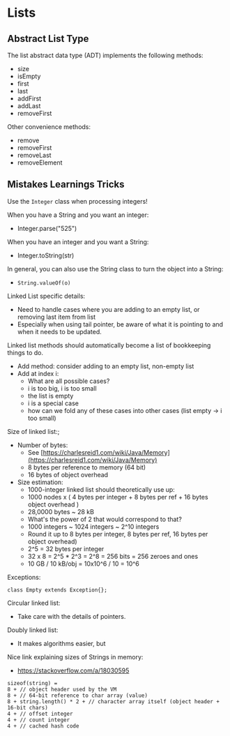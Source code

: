 # Lists

## Abstract List Type

The list abstract data type (ADT) implements the following methods:
* size
* isEmpty
* first
* last
* addFirst
* addLast
* removeFirst

Other convenience methods:
* remove
* removeFirst
* removeLast
* removeElement

## Mistakes Learnings Tricks

Use the `Integer` class when processing integers!

When you have a String and you want an integer:
* Integer.parse("525")

When you have an integer and you want a String:
* Integer.toString(str)

In general, you can also use the String class to turn the object into a String:
* `String.valueOf(o)`

Linked List specific details:
* Need to handle cases where you are adding to an empty list, or removing last item from list
* Especially when using tail pointer, be aware of what it is pointing to and when it needs to be updated.

Linked list methods should automatically become a list of bookkeeping things to do.
* Add method: consider adding to an empty list, non-empty list
* Add at index i:
	* What are all possible cases?
	* i is too big, i is too small
	* the list is empty 
	* i is a special case
	* how can we fold any of these cases into other cases (list empty -> i too small)


Size of linked list:;
* Number of bytes: 
	* See [https://charlesreid1.com/wiki/Java/Memory](https://charlesreid1.com/wiki/Java/Memory)
	* 8 bytes per reference to memory (64 bit)
	* 16 bytes of object overhead
* Size estimation:
	* 1000-integer linked list should theoretically use up:
	* 1000 nodes x ( 4 bytes per integer + 8 bytes per ref + 16 bytes object overhead )
	* 28,0000 bytes ~ 28 kB
	* What's the power of 2 that would correspond to that? 
	* 1000 integers ~ 1024 integers ~ 2^10 integers
	* Round it up to 8 bytes per integer, 8 bytes per ref, 16 bytes per object overhead)
	* 2^5 = 32 bytes per integer
	* 32 x 8 = 2^5 * 2^3 = 2^8 = 256 bits = 256 zeroes and ones
	* 10 GB / 10 kB/obj = 10x10^6 / 10 = 10^6


Exceptions:

```
class Empty extends Exception{};
```

Circular linked list:
* Take care with the details of pointers.

Doubly linked list:
* It makes algorithms easier, but 


Nice link explaining sizes of Strings in memory:
* https://stackoverflow.com/a/18030595

```
sizeof(string) =
8 + // object header used by the VM
8 + // 64-bit reference to char array (value)
8 + string.length() * 2 + // character array itself (object header + 16-bit chars)
4 + // offset integer
4 + // count integer
4 + // cached hash code
```



